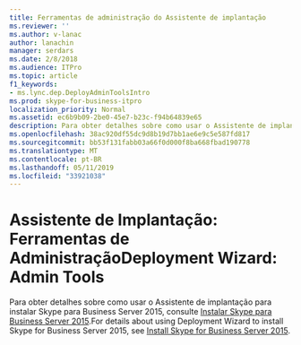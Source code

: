 ```yaml
---
title: Ferramentas de administração do Assistente de implantação
ms.reviewer: ''
ms.author: v-lanac
author: lanachin
manager: serdars
ms.date: 2/8/2018
ms.audience: ITPro
ms.topic: article
f1_keywords:
- ms.lync.dep.DeployAdminToolsIntro
ms.prod: skype-for-business-itpro
localization_priority: Normal
ms.assetid: ec6b9b09-2be0-45e7-b23c-f94b64839e65
description: Para obter detalhes sobre como usar o Assistente de implantação para instalar Skype para Business Server 2015, consulte instalar Skype for Business Server 2015.
ms.openlocfilehash: 38ac920df55dc9d8b19d7bb1ae6e9c5e587fd817
ms.sourcegitcommit: bb53f131fabb03a66f0d000f8ba668fbad190778
ms.translationtype: MT
ms.contentlocale: pt-BR
ms.lasthandoff: 05/11/2019
ms.locfileid: "33921038"
---
```

# <a name="deployment-wizard-admin-tools"></a><span data-ttu-id="a3bd7-103">Assistente de Implantação: Ferramentas de Administração</span><span class="sxs-lookup"><span data-stu-id="a3bd7-103">Deployment Wizard: Admin Tools</span></span>
 
<span data-ttu-id="a3bd7-104">Para obter detalhes sobre como usar o Assistente de implantação para instalar Skype para Business Server 2015, consulte [Instalar Skype para Business Server 2015](../../deploy/install/install.md).</span><span class="sxs-lookup"><span data-stu-id="a3bd7-104">For details about using Deployment Wizard to install Skype for Business Server 2015, see [Install Skype for Business Server 2015](../../deploy/install/install.md).</span></span>
  


